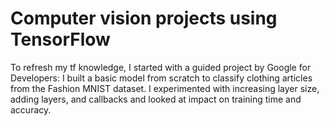 # Computer vision projects using TensorFlow

To refresh my tf knowledge, I started with a guided project by Google for Developers: 
I built a basic model from scratch to classify clothing articles from the Fashion MNIST dataset. 
I experimented with increasing layer size, adding layers, and callbacks and looked at impact on training time and accuracy. 
